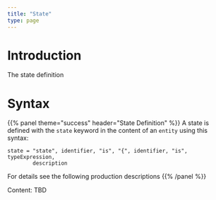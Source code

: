 ```yaml
---
title: "State"
type: page
---
```


# Introduction
The state definition 

# Syntax
{{% panel theme="success" header="State Definition" %}}
A state is defined with the `state` keyword in the content of an `entity` 
using this syntax:
```ebnf
state = "state", identifier, "is", "{", identifier, "is", typeExpression,
        description
```
For details see the following production descriptions
{{% /panel %}}


Content: TBD
